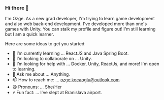 ### Hi there 👋
I'm Ozge. As a new grad developer, I'm trying to learn game development and also web back-end development. 
I've developed more than one's games with Unity. You can stalk my profile and figure out!
I'm still learning but I am a quick learner.


Here are some ideas to get you started:

- 🌱 I’m currently learning ... ReactJS and Java Spring Boot.
- 👯 I’m looking to collaborate on ... Unity.
- 🤔 I’m looking for help with ... Docker, Unity, ReactJs, and more! I'm open to learning.
- 💬 Ask me about ... Anything.
- 📫 How to reach me: ... ozge.kocaoglu@outlook.com
- 😄 Pronouns: ... She/Her
- ⚡ Fun fact: ... I've slept at Branislava airport.
